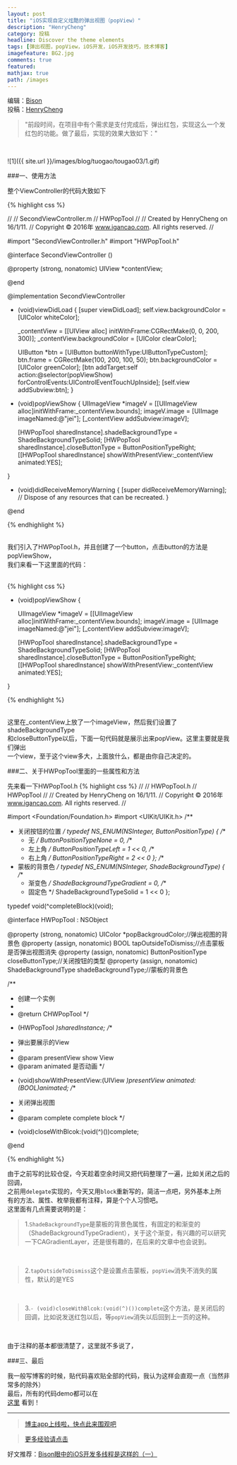 ```yaml
---
layout: post
title: "iOS实现自定义炫酷的弹出视图（popView）"
description: "HenryCheng"
category: 投稿
headline: Discover the theme elements
tags: [弹出视图，popView，iOS开发，iOS开发技巧，技术博客]
imagefeature: BG2.jpg
comments: true
featured: 
mathjax: true
path: /images
---
```

编辑：[Bison](http://allluckly.cn/)<br>
投稿：[HenryCheng](http://www.jianshu.com/users/233c37d8a732/latest_articles)<br>

>&quot;前段时间，在项目中有个需求是支付完成后，弹出红包，实现这么一个发红包的功能。做了最后，实现的效果大致如下：&quot;

<br>

![1]({{ site.url }}/images/blog/tuogao/tougao03/1.gif)<br>


###一、使用方法<br>

整个ViewController的代码大致如下<br>

{% highlight css %}


//
//  SecondViewController.m
//  HWPopTool
//
//  Created by HenryCheng on 16/1/11.
//  Copyright © 2016年 www.igancao.com. All rights reserved.
//

#import "SecondViewController.h"
#import "HWPopTool.h"

@interface SecondViewController ()

@property (strong, nonatomic) UIView *contentView;

@end

@implementation SecondViewController

- (void)viewDidLoad {
    [super viewDidLoad];
    self.view.backgroundColor = [UIColor whiteColor];

    _contentView = [[UIView alloc] initWithFrame:CGRectMake(0, 0, 200, 300)];
    _contentView.backgroundColor = [UIColor clearColor];

    UIButton *btn = [UIButton buttonWithType:UIButtonTypeCustom];
    btn.frame = CGRectMake(100, 200, 100, 50);
    btn.backgroundColor = [UIColor greenColor];
    [btn addTarget:self action:@selector(popViewShow) forControlEvents:UIControlEventTouchUpInside];
    [self.view addSubview:btn];
}

- (void)popViewShow {
    UIImageView *imageV = [[UIImageView alloc]initWithFrame:_contentView.bounds];
    imageV.image = [UIImage imageNamed:@"jei"];
    [_contentView addSubview:imageV];

    [HWPopTool sharedInstance].shadeBackgroundType = ShadeBackgroundTypeSolid;
    [HWPopTool sharedInstance].closeButtonType = ButtonPositionTypeRight;
    [[HWPopTool sharedInstance] showWithPresentView:_contentView animated:YES];

}

- (void)didReceiveMemoryWarning {
    [super didReceiveMemoryWarning];
    // Dispose of any resources that can be recreated.
}

@end

{% endhighlight %}

<br>
我们引入了HWPopTool.h，并且创建了一个button，点击button的方法是popViewShow，<br>
我们来看一下这里面的代码：<br>
<br>

{% highlight css %}

- (void)popViewShow {

    UIImageView *imageV = [[UIImageView alloc]initWithFrame:_contentView.bounds];
    imageV.image = [UIImage imageNamed:@"jei"];
    [_contentView addSubview:imageV];

    [HWPopTool sharedInstance].shadeBackgroundType = ShadeBackgroundTypeSolid;
    [HWPopTool sharedInstance].closeButtonType = ButtonPositionTypeRight;
    [[HWPopTool sharedInstance] showWithPresentView:_contentView animated:YES];

}

{% endhighlight %}

<br>
这里在_contentView上放了一个imageView，然后我们设置了shadeBackgroundType<br>
和closeButtonType以后，下面一句代码就是展示出来popView。这里主要就是我们弹出<br>
一个view，至于这个view多大，上面放什么，都是由你自己决定的。<br>

###二、关于HWPopTool里面的一些属性和方法<br>

先来看一下HWPopTool.h
{% highlight css %}
//
//  HWPopTool.h
//  HWPopTool
//
//  Created by HenryCheng on 16/1/11.
//  Copyright © 2016年 www.igancao.com. All rights reserved.
//

#import <Foundation/Foundation.h>
#import <UIKit/UIKit.h>
/**
*  关闭按钮的位置
*/
typedef NS_ENUM(NSInteger, ButtonPositionType) {
    /**
    *  无
    */
    ButtonPositionTypeNone = 0,
    /**
    *  左上角
    */
    ButtonPositionTypeLeft = 1 << 0,
    /**
    *  右上角
    */
    ButtonPositionTypeRight = 2 << 0
};
/**
*  蒙板的背景色
*/
typedef NS_ENUM(NSInteger, ShadeBackgroundType) {
    /**
    *  渐变色
    */
    ShadeBackgroundTypeGradient = 0,
    /**
    *  固定色
    */
    ShadeBackgroundTypeSolid = 1 << 0
};

typedef void(^completeBlock)(void);

@interface HWPopTool : NSObject

@property (strong, nonatomic) UIColor *popBackgroudColor;//弹出视图的背景色
@property (assign, nonatomic) BOOL tapOutsideToDismiss;//点击蒙板是否弹出视图消失
@property (assign, nonatomic) ButtonPositionType closeButtonType;//关闭按钮的类型
@property (assign, nonatomic) ShadeBackgroundType shadeBackgroundType;//蒙板的背景色

/**
*  创建一个实例
*
*  @return CHWPopTool
*/
+ (HWPopTool *)sharedInstance;
/**
*  弹出要展示的View
*
*  @param presentView show View
*  @param animated    是否动画
*/
- (void)showWithPresentView:(UIView *)presentView animated:(BOOL)animated;
/**
*  关闭弹出视图
*
*  @param complete complete block
*/
- (void)closeWithBlcok:(void(^)())complete;

@end

{% endhighlight %}

由于之前写的比较仓促，今天趁着空余时间又把代码整理了一遍，比如关闭之后的回调，<br>
之前用`delegate`实现的，今天又用`block`重新写的，简洁一点吧，另外基本上所<br>
有的方法、属性、枚举我都有注释，算是个个人习惯吧。<br>
这里面有几点需要说明的是：<br>

> 1.`ShadeBackgroundType`是蒙板的背景色属性，有固定的和渐变的（ShadeBackgroundTypeGradient），关于这个渐变，有兴趣的可以研究一下CAGradientLayer，还是很有趣的，在后来的文章中也会说到。

<br>

> 2.`tapOutsideToDismiss`这个是设置点击蒙板，`popView`消失不消失的属性，默认的是YES

<br>

> 3.`- (void)closeWithBlcok:(void(^)())complete`这个方法，是关闭后的回调，比如说发送红包以后，等`popView`消失以后回到上一页的这种。

<br>

由于注释的基本都很清楚了，这里就不多说了，<br>

###三、最后

我一般写博客的时候，贴代码喜欢贴全部的代码，我认为这样会直观一点（当然非常多的除外）<br>
最后，所有的代码demo都可以在<br>
[这里](https://github.com/Loveway/HWPopTool) 看到！<br>


----------------------------------------------------------

> [博主app上线啦，快点此来围观吧](https://itunes.apple.com/us/app/it-blog-zi-xueios-kai-fa-jin/id1067787090?l=zh&ls=1&mt=8)<br>

> [更多经验请点击](http://allluckly.cn/)<br>

好文推荐：[Bison眼中的iOS开发多线程是这样的（一）](http://allluckly.cn/多线程/duoxiancheng01)<br>








